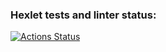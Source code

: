 ### Hexlet tests and linter status:
[![Actions Status](https://github.com/kutoline/backend-project-44/workflows/hexlet-check/badge.svg)](https://github.com/kutoline/backend-project-44/actions)